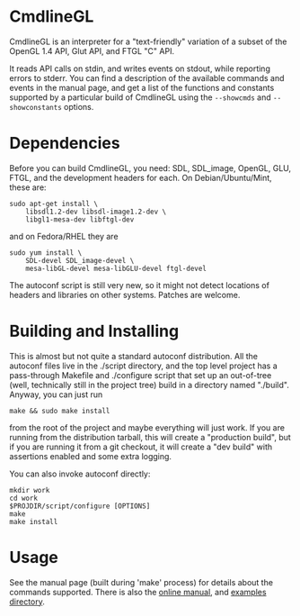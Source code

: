 CmdlineGL
=========

CmdlineGL is an interpreter for a "text-friendly" variation of a subset of the
OpenGL 1.4 API, Glut API, and FTGL "C" API.

It reads API calls on stdin, and writes events on stdout, while reporting
errors to stderr.  You can find a description of the available commands and
events in the manual page, and get a list of the functions and constants
supported by a particular build of CmdlineGL using the
``--showcmds`` and ``--showconstants`` options.

Dependencies
============

Before you can build CmdlineGL, you need: SDL, SDL_image, OpenGL, GLU, FTGL,
and the development headers for each.  On Debian/Ubuntu/Mint, these are:

    sudo apt-get install \
        libsdl1.2-dev libsdl-image1.2-dev \
        libgl1-mesa-dev libftgl-dev

and on Fedora/RHEL they are

    sudo yum install \
        SDL-devel SDL_image-devel \
        mesa-libGL-devel mesa-libGLU-devel ftgl-devel

The autoconf script is still very new, so it might not detect locations of
headers and libraries on other systems.  Patches are welcome.

Building and Installing
=======================

This is almost but not quite a standard autoconf distribution.  All the
autoconf files live in the ./script directory, and the top level project has
a pass-through Makefile and ./configure script that set up an out-of-tree
(well, technically still in the project tree) build in a directory named
"./build".  Anyway, you can just run

    make && sudo make install

from the root of the project and maybe everything will just work.  If you are
running from the distribution tarball, this will create a "production build",
but if you are running it from a git checkout, it will create a "dev build"
with assertions enabled and some extra logging.

You can also invoke autoconf directly:

    mkdir work
    cd work
    $PROJDIR/script/configure [OPTIONS]
    make
    make install

Usage
=====

See the manual page (built during 'make' process) for details about the commands
supported. There is also the [online manual], and [examples directory].

[examples directory]: ./share/examples
[online manual]: https://www.nrdvana.net/cmdlinegl/release/current/CmdlineGL.html
